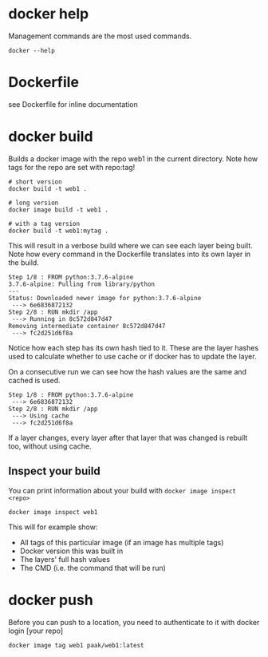 # docker help
Management commands are the most used commands.
~~~~
docker --help
~~~~

# Dockerfile
see Dockerfile for inline documentation

# docker build
Builds a docker image with the repo web1 in the current directory. Note how tags for the repo are set with repo:tag!
~~~~
# short version
docker build -t web1 . 

# long version
docker image build -t web1 .

# with a tag version
docker build -t web1:mytag .
~~~~
This will result in a verbose build where we can see each layer being built.<br>
Note how every command in the Dockerfile translates into its own layer in the build.<br>
~~~~
Step 1/8 : FROM python:3.7.6-alpine
3.7.6-alpine: Pulling from library/python
---
Status: Downloaded newer image for python:3.7.6-alpine
 ---> 6e6836872132
Step 2/8 : RUN mkdir /app
 ---> Running in 8c572d847d47
Removing intermediate container 8c572d847d47
 ---> fc2d251d6f8a
~~~~
Notice how each step has its own hash tied to it. These are the layer hashes used to calculate whether to use cache or if docker has to update the layer.

On a consecutive run we can see how the hash values are the same and cached is used.
~~~
Step 1/8 : FROM python:3.7.6-alpine
 ---> 6e6836872132
Step 2/8 : RUN mkdir /app
 ---> Using cache
 ---> fc2d251d6f8a
~~~~
If a layer changes, every layer after that layer that was changed is rebuilt too, without using cache.

## Inspect your build
You can print information about your build with `docker image inspect <repo>`
~~~~
docker image inspect web1
~~~~
This will for example show:
* All tags of this particular image (if an image has multiple tags)
* Docker version this was built in
* The layers' full hash values
* The CMD (i.e. the command that will be run)

# docker push
Before you can push to a location, you need to authenticate to it with docker login [your repo]
~~~~
docker image tag web1 paak/web1:latest
~~~~
